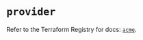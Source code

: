 # `provider`

Refer to the Terraform Registry for docs: [`acme`](https://registry.terraform.io/providers/vancluever/acme/2.36.0/docs).
